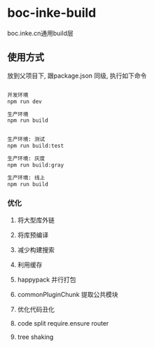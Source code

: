 # boc-inke-build
boc.inke.cn通用build层


## 使用方式
放到父项目下, 跟package.json 同级, 执行如下命令

``` bash  

开发环境
npm run dev

生产环境
npm run build


生产环境: 测试
npm run build:test

生产环境: 灰度
npm run build:gray

生产环境: 线上
npm run build

```

### 优化

1. 将大型库外链

2. 将库预编译

3. 减少构建搜索

4. 利用缓存

5. happypack 并行打包

6. commonPluginChunk 提取公共模块

7. 优化代码丑化

8. code split
  require.ensure
  router

8. tree shaking

```